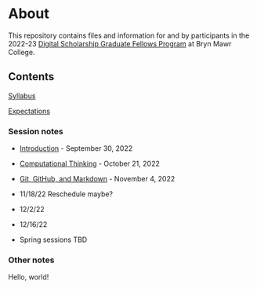 # About

This repository contains files and information for and by participants in the 2022-23 [Digital Scholarship Graduate Fellows Program](digitalscholarship.blogs.brynmawr.edu/grads) at Bryn Mawr College.

## Contents

[Syllabus](/syllabus.md)

[Expectations](/expectations.md)



### Session notes

- [Introduction](sessions/01-intro.md) - September 30, 2022

- [Computational Thinking](sessions/02-computation.md) - October 21, 2022

- [Git, GitHub, and Markdown](sessions/03-git.md) - November 4, 2022

- 11/18/22 Reschedule maybe?

- 12/2/22

- 12/16/22

- Spring sessions TBD

### Other notes

Hello, world!
